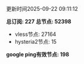更新时间2025-09-22 09:11:12

**总订阅: 227**
**总节点: 52398**
- vless节点: 27164
- hysteria2节点: 15

**google ping有效节点: 198**
